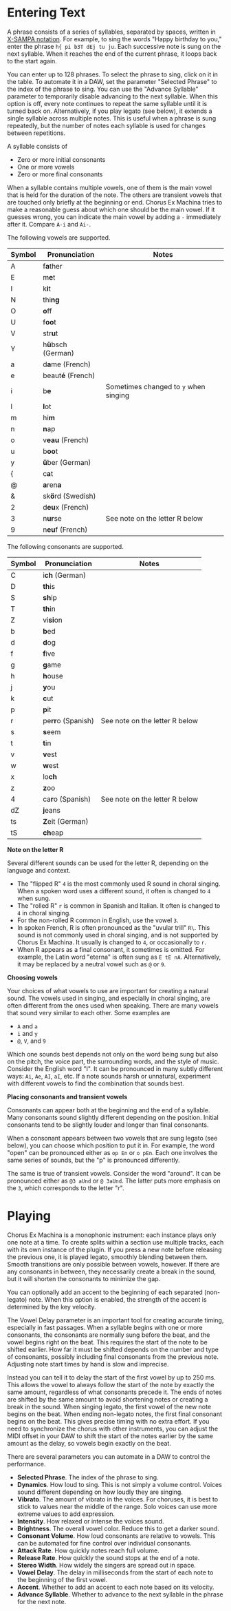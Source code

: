 # Entering Text

A phrase consists of a series of syllables, separated by spaces, written in [X-SAMPA notation](https://en.wikipedia.org/wiki/X-SAMPA).
For example, to sing the words "Happy birthday to you," enter the phrase `h{ pi b3T dEj tu ju`.  Each successive note is sung on
the next syllable.  When it reaches the end of the current phrase, it loops back to the start again.

You can enter up to 128 phrases.  To select the phrase to sing, click on it in the table.  To automate it in a DAW, set the parameter
"Selected Phrase" to the index of the phrase to sing.  You can use the "Advance Syllable" parameter to temporarily disable advancing
to the next syllable.  When this option is off, every note continues to repeat the same syllable until it is turned back on.
Alternatively, if you play legato (see below), it extends a single syllable across multiple notes.  This is useful when a phrase is
sung repeatedly, but the number of notes each syllable is used for changes between repetitions.

A syllable consists of

- Zero or more initial consonants
- One or more vowels
- Zero or more final consonants

When a syllable contains multiple vowels, one of them is the main vowel that is held for the duration of the note.  The others are
transient vowels that are touched only briefly at the beginning or end.  Chorus Ex Machina tries to make a reasonable guess about
which one should be the main vowel.  If it guesses wrong, you can indicate the main vowel by adding a `-` immediately after it.
Compare `A-i` and `Ai-`.

The following vowels are supported.

| Symbol | Pronunciation | Notes |
| --- | --- | --- |
| A | f**a**ther | |
| E | m**e**t | |
| I | k**i**t | |
| N | thi**ng** | |
| O | **o**ff | |
| U | f**oo**t | |
| V | str**u**t | |
| Y | h**ü**bsch (German) | |
| a | d**a**me (French) | |
| e | beaut**é** (French) | |
| i | b**e** | Sometimes changed to `y` when singing |
| l | **l**ot | |
| m | hi**m** | |
| n | **n**ap | |
| o | v**eau** (French) | |
| u | b**oo**t | |
| y | **ü**ber (German) | |
| { | c**a**t | |
| @ | **a**ren**a** | |
| & | sk**ö**rd (Swedish) | |
| 2 | d**eu**x (French) | |
| 3 | n**ur**se | See note on the letter R below |
| 9 | n**eu**f (French) | |

The following consonants are supported.

| Symbol | Pronunciation | Notes |
| --- | --- | --- |
| C | i**ch** (German) | |
| D | **th**is | |
| S | **sh**ip | |
| T | **th**in | |
| Z | vi**si**on | |
| b | **b**ed | |
| d | **d**og | |
| f | **f**ive | |
| g | **g**ame | |
| h | **h**ouse | |
| j | **y**ou | |
| k | **c**ut | |
| p | **p**it | |
| r | pe**rr**o (Spanish) | See note on the letter R below |
| s | **s**eem | |
| t | **t**in | |
| v | **v**est | |
| w | **w**est | |
| x | lo**ch** | |
| z | **z**oo | |
| 4 | ca**r**o (Spanish) | See note on the letter R below |
| dZ | **j**eans | |
| ts | **Z**eit (German) | |
| tS | **ch**eap | |

**Note on the letter R**

Several different sounds can be used for the letter R, depending on the language and context.

- The "flipped R" `4` is the most commonly used R sound in choral singing.  When a spoken word uses
  a different sound, it often is changed to `4` when sung.
- The "rolled R" `r` is common in Spanish and Italian.  It often is changed to `4` in choral singing.
- For the non-rolled R common in English, use the vowel `3`.
- In spoken French, R is often pronounced as the "uvular trill" `R\`.  This sound is not commonly
  used in choral singing, and is not supported by Chorus Ex Machina.  It usually is changed to `4`,
  or occasionally to `r`.
- When R appears as a final consonant, it sometimes is omitted.  For example, the Latin word
  "eterna" is often sung as `E tE nA`.  Alternatively, it may be replaced by a neutral vowel such
  as `@` or `9`.

**Choosing vowels**

Your choices of what vowels to use are important for creating a natural sound.  The vowels used in
singing, and especially in choral singing, are often different from the ones used when speaking.
There are many vowels that sound very similar to each other.  Some examples are

- `A` and `a`
- `i` and `y`
- `@`, `V`, and `9`

Which one sounds best depends not only on the word being sung but also on the pitch, the voice
part, the surrounding words, and the style of music.  Consider the English word "I".  It can be
pronounced in many subtly different ways: `Ai`, `Ae`, `AI`, `aI`, etc.  If a note sounds harsh
or unnatural, experiment with different vowels to find the combination that sounds best.

**Placing consonants and transient vowels**

Consonants can appear both at the beginning and the end of a syllable.  Many consonants sound slightly
different depending on the position.  Initial consonants tend to be slightly louder and longer than
final consonants.

When a consonant appears between two vowels that are sung legato (see below), you can choose which
position to put it in.  For example, the word "open" can be pronounced either as `op En` or `o pEn`.
Each one involves the same series of sounds, but the "p" is pronounced differently.

The same is true of transient vowels.  Consider the word "around".  It can be pronounced either as
`@3 aUnd` or `@ 3aUnd`.  The latter puts more emphasis on the `3`, which corresponds to the letter
"r".

# Playing

Chorus Ex Machina is a monophonic instrument: each instance plays only one note at a time.  To
create splits within a section use multiple tracks, each with its own instance of the plugin.  If you
press a new note before releasing the previous one, it is played legato, smoothly blending between
them.  Smooth transitions are only possible between vowels, however.  If there are any consonants
in between, they necessarily create a break in the sound, but it will shorten the consonants to
minimize the gap.

You can optionally add an accent to the beginning of each separated (non-legato) note.  When this
option is enabled, the strength of the accent is determined by the key velocity.

The Vowel Delay parameter is an important tool for creating accurate timing, especially in fast
passages.  When a syllable begins with one or more consonants, the consonants are normally sung
before the beat, and the vowel begins right on the beat.  This requires the start of the note to
be shifted earlier.  How far it must be shifted depends on the number and type of consonants,
possibly including final consonants from the previous note.  Adjusting note start times by hand is
slow and imprecise.

Instead you can tell it to delay the start of the first vowel by up to 250 ms.  This allows the
vowel to always follow the start of the note by exactly the same amount, regardless of what
consonants precede it.  The ends of notes are shifted by the same amount to avoid shortening
notes or creating a break in the sound.  When singing legato, the first vowel of the new note
begins on the beat.  When ending non-legato notes, the first final consonant begins on the beat.
This gives precise timing with no extra effort.  If you need to synchronize the chorus with other
instruments, you can adjust the MIDI offset in your DAW to shift the start of the notes earlier by
the same amount as the delay, so vowels begin exactly on the beat.

There are several parameters you can automate in a DAW to control the performance.

- **Selected Phrase**.  The index of the phrase to sing.
- **Dynamics**.  How loud to sing.  This is not simply a volume control.  Voices sound different
  depending on how loudly they are singing.
- **Vibrato**.  The amount of vibrato in the voices.  For choruses, it is best to stick to values
  near the middle of the range.  Solo voices can use more extreme values to add expression.
- **Intensity**.  How relaxed or intense the voices sound.
- **Brightness**.  The overall vowel color.  Reduce this to get a darker sound.
- **Consonant Volume**.  How loud consonants are relative to vowels.  This can be automated for
  fine control over individual consonants.
- **Attack Rate**.  How quickly notes reach full volume.
- **Release Rate**.  How quickly the sound stops at the end of a note.
- **Stereo Width**.  How widely the singers are spread out in space.
- **Vowel Delay**.  The delay in milliseconds from the start of each note to the beginning of the
  first vowel.
- **Accent**.  Whether to add an accent to each note based on its velocity.
- **Advance Syllable**.  Whether to advance to the next syllable in the phrase for the next note.
